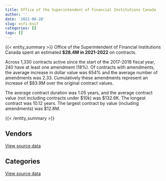 ```yaml
---
title: Office of the Superintendent of Financial Institutions Canada
author: ''
date: '2022-08-28'
slug: osfi-bsif
categories: []
tags: []
---
```


<script src="/rmarkdown-libs/htmlwidgets/htmlwidgets.js"></script>
<link href="/rmarkdown-libs/datatables-css/datatables-crosstalk.css" rel="stylesheet" />
<script src="/rmarkdown-libs/datatables-binding/datatables.js"></script>
<script src="/rmarkdown-libs/jquery/jquery-3.6.0.min.js"></script>
<link href="/rmarkdown-libs/dt-core-bootstrap/css/dataTables.bootstrap.min.css" rel="stylesheet" />
<link href="/rmarkdown-libs/dt-core-bootstrap/css/dataTables.bootstrap.extra.css" rel="stylesheet" />
<script src="/rmarkdown-libs/dt-core-bootstrap/js/jquery.dataTables.min.js"></script>
<script src="/rmarkdown-libs/dt-core-bootstrap/js/dataTables.bootstrap.min.js"></script>
<link href="/rmarkdown-libs/crosstalk/css/crosstalk.min.css" rel="stylesheet" />
<script src="/rmarkdown-libs/crosstalk/js/crosstalk.min.js"></script>
<script src="/rmarkdown-libs/htmlwidgets/htmlwidgets.js"></script>
<link href="/rmarkdown-libs/datatables-css/datatables-crosstalk.css" rel="stylesheet" />
<script src="/rmarkdown-libs/datatables-binding/datatables.js"></script>
<script src="/rmarkdown-libs/jquery/jquery-3.6.0.min.js"></script>
<link href="/rmarkdown-libs/dt-core-bootstrap/css/dataTables.bootstrap.min.css" rel="stylesheet" />
<link href="/rmarkdown-libs/dt-core-bootstrap/css/dataTables.bootstrap.extra.css" rel="stylesheet" />
<script src="/rmarkdown-libs/dt-core-bootstrap/js/jquery.dataTables.min.js"></script>
<script src="/rmarkdown-libs/dt-core-bootstrap/js/dataTables.bootstrap.min.js"></script>
<link href="/rmarkdown-libs/crosstalk/css/crosstalk.min.css" rel="stylesheet" />
<script src="/rmarkdown-libs/crosstalk/js/crosstalk.min.js"></script>

{{< entity_summary >}}
Office of the Superintendent of Financial Institutions Canada spent an estimated **\$28.4M in 2021-2022** on contracts.

Across 1,330 contracts active since the start of the 2017-2018 fiscal year, 240 have at least one amendment (18%). Of contracts with amendments, the average increase in dollar value was 654% and the average number of amendments was 2.33. Cumulatively these amendments represent an increase of \$83.9M over the original contract values.

The average contract duration was 1.05 years, and the average contract value (not including contracts under \$10k) was \$132.6K. The longest contract was 10.12 years. The largest contract by value (including amendments) was \$12.8M.

{{< /entity_summary >}}

## Vendors

<div id="htmlwidget-1" style="width:100%;height:auto;" class="datatables html-widget"></div>
<script type="application/json" data-for="htmlwidget-1">{"x":{"style":"bootstrap","filter":"none","vertical":false,"data":[["<a href=\"/vendors/accenture/\">ACCENTURE<\/a>","<a href=\"/vendors/advanced_business_interiors/\">ADVANCED BUSINESS INTERIORS<\/a>","<a href=\"/vendors/amex_bank_of_canada/\">AMEX BANK OF CANADA<\/a>","<a href=\"/vendors/blackberry/\">BLACKBERRY<\/a>","<a href=\"/vendors/carahsoft_technology/\">CARAHSOFT TECHNOLOGY<\/a>","<a href=\"/vendors/cgi/\">CGI<\/a>","<a href=\"/vendors/click_networks/\">CLICK NETWORKS<\/a>","<a href=\"/vendors/commvault_systems/\">COMMVAULT SYSTEMS<\/a>","<a href=\"/vendors/csdc_systems/\">CSDC SYSTEMS<\/a>","<a href=\"/vendors/d_doyle_installations/\">D DOYLE INSTALLATIONS<\/a>","<a href=\"/vendors/environics_research_group/\">ENVIRONICS RESEARCH GROUP<\/a>","<a href=\"/vendors/factiva/\">FACTIVA<\/a>","<a href=\"/vendors/fast_track_staffing/\">FAST TRACK STAFFING<\/a>","<a href=\"/vendors/gartner/\">GARTNER<\/a>","<a href=\"/vendors/gc_strategies/\">GC STRATEGIES<\/a>","<a href=\"/vendors/haworth/\">HAWORTH<\/a>","<a href=\"/vendors/hewlett_packard/\">HEWLETT PACKARD<\/a>","<a href=\"/vendors/info_tech_research_group/\">INFO TECH RESEARCH GROUP<\/a>","<a href=\"/vendors/integra_networks/\">INTEGRA NETWORKS<\/a>","<a href=\"/vendors/interactive_audio_visual/\">INTERACTIVE AUDIO VISUAL<\/a>","<a href=\"/vendors/itex/\">ITEX<\/a>","<a href=\"/vendors/kyndryl_canada/\">KYNDRYL CANADA<\/a>","<a href=\"/vendors/lannick_contract_solutions/\">LANNICK CONTRACT SOLUTIONS<\/a>","<a href=\"/vendors/linovati/\">LINOVATI<\/a>","<a href=\"/vendors/media_q/\">MEDIA Q<\/a>","<a href=\"/vendors/michael_wager_consulting/\">MICHAEL WAGER CONSULTING<\/a>","<a href=\"/vendors/nitam_solutions/\">NITAM SOLUTIONS<\/a>","<a href=\"/vendors/onx_enterprise_solutions/\">ONX ENTERPRISE SOLUTIONS<\/a>","<a href=\"/vendors/optiv_canada_federal/\">OPTIV CANADA FEDERAL<\/a>","<a href=\"/vendors/panasonic/\">PANASONIC<\/a>","<a href=\"/vendors/precisionit/\">PRECISIONIT<\/a>","<a href=\"/vendors/promaxis/\">PROMAXIS<\/a>","<a href=\"/vendors/purelogic/\">PURELOGIC<\/a>","<a href=\"/vendors/quintet_consulting/\">QUINTET CONSULTING<\/a>","<a href=\"/vendors/rhea/\">RHEA<\/a>","<a href=\"/vendors/sas_institute/\">SAS INSTITUTE<\/a>","<a href=\"/vendors/shi_canada/\">SHI CANADA<\/a>","<a href=\"/vendors/stoneworks_technologies/\">STONEWORKS TECHNOLOGIES<\/a>","<a href=\"/vendors/systematix_solutions/\">SYSTEMATIX SOLUTIONS<\/a>","<a href=\"/vendors/tankatek/\">TANKATEK<\/a>","<a href=\"/vendors/telecom_computer_services/\">TELECOM COMPUTER SERVICES<\/a>","<a href=\"/vendors/the_mathworks/\">THE MATHWORKS<\/a>","<a href=\"/vendors/the_vcan_group/\">THE VCAN GROUP<\/a>","<a href=\"/vendors/university_of_ottawa/\">UNIVERSITY OF OTTAWA<\/a>","<a href=\"/vendors/vmware/\">VMWARE<\/a>","<a href=\"/vendors/zycom/\">ZYCOM<\/a>"],[3345051.77,290011.26,82565.95,24224.83,1503.42,377921.3,null,null,17088.93,null,68290.58,38591.76,27387.96,196974.57,null,49968.06,null,29206.64,812314.07,null,1115030.8,null,41646.15,24860,4162.7,87729.7,null,null,null,null,26093.38,null,null,null,24973,115227.23,null,137009.44,246485.98,null,26879.07,36151.39,86271.19,5951.66,130278.94,null],[4280730.58,541033.25,87609.98,32093.13,16246.62,null,null,null,14949.89,76632.83,65031.23,39744.36,22275.54,344222.82,null,122262.99,16927.4,33062.11,338063.14,null,129095.84,null,148736.25,null,4174.1,173626.91,null,null,29576.7,52006.32,null,1273.15,null,null,null,81993.75,null,552718.14,247161.29,null,73175.39,12754.33,86507.55,6914.05,204033.47,null],[5080690.92,25231.39,89749.76,151813.4,null,null,null,70959.6,3714.52,50718.17,77368.15,43718.8,null,337257.88,8925.31,null,null,46652.4,327471.54,10999.34,184485.95,null,null,null,4162.7,337020.03,null,null,16599.91,null,null,42469.4,null,null,null,36957.42,null,313083.13,183682.7,null,39485.61,12107.73,21508.71,16937.11,31949.55,27213.23],[1429240.14,null,null,247439.84,null,null,57324.26,null,null,23865.6,75564.13,45030.45,null,209573.52,49359.69,null,null,49166.25,264646.35,150.68,126269.91,41885.4,null,null,19944.5,158521.49,128301.33,38836.39,14499.74,63969.43,null,2773.65,128237.95,61885.71,null,37703.41,26220.3,296190.28,null,173905.91,null,null,null,12760.84,152726.1,null]],"container":"<table class=\"table table-striped table-hover row-border order-column display\">\n  <thead>\n    <tr>\n      <th>Vendor<\/th>\n      <th>2018-2019<\/th>\n      <th>2019-2020<\/th>\n      <th>2020-2021<\/th>\n      <th>2021-2022<\/th>\n    <\/tr>\n  <\/thead>\n<\/table>","options":{"order":[[4,"desc"]],"pageLength":10,"autoWidth":true,"columnDefs":[{"targets":1,"render":"function(data, type, row, meta) {\n    return type !== 'display' ? data : DTWidget.formatCurrency(data, \"$\", 2, 3, \",\", \".\", true, null);\n  }"},{"targets":2,"render":"function(data, type, row, meta) {\n    return type !== 'display' ? data : DTWidget.formatCurrency(data, \"$\", 2, 3, \",\", \".\", true, null);\n  }"},{"targets":3,"render":"function(data, type, row, meta) {\n    return type !== 'display' ? data : DTWidget.formatCurrency(data, \"$\", 2, 3, \",\", \".\", true, null);\n  }"},{"targets":4,"render":"function(data, type, row, meta) {\n    return type !== 'display' ? data : DTWidget.formatCurrency(data, \"$\", 2, 3, \",\", \".\", true, null);\n  }"},{"width":"16%","targets":[1,2,3,4]},{"className":"dt-right","targets":[1,2,3,4]}],"orderClasses":false}},"evals":["options.columnDefs.0.render","options.columnDefs.1.render","options.columnDefs.2.render","options.columnDefs.3.render"],"jsHooks":[]}</script>
<p class="text-right">
<a href="https://github.com/GoC-Spending/contracts-data/tree/main/data/out/departments/osfi-bsif/summary_by_fiscal_year_by_vendor.csv" class="source-data-link btn btn-link">View source data</a>
</p>

## Categories

<div id="htmlwidget-2" style="width:100%;height:auto;" class="datatables html-widget"></div>
<script type="application/json" data-for="htmlwidget-2">{"x":{"style":"bootstrap","filter":"none","vertical":false,"data":[["<a href=\"/categories/facilities_and_construction/\">Facilities and construction<\/a>","<a href=\"/categories/office_management/\">Office management<\/a>","<a href=\"/categories/professional_services/\">Professional services<\/a>","<a href=\"/categories/information_technology/\">Information technology<\/a>","<a href=\"/categories/medical/\">Medical<\/a>","<a href=\"/categories/travel/\">Travel<\/a>","<a href=\"/categories/security_and_protection/\">Security and protection<\/a>","<a href=\"/categories/human_capital/\">Human capital<\/a>"],[141915.56,921973.86,4425903.5,17541026.06,null,null,320629.02,2559448.74],[268641.2,1817258.36,5523022.38,20721806.01,null,37375.24,269133.68,3689746.97],[211306.63,420467.62,4715450.93,21312776.86,null,89749.76,370242.21,3088629.97],[199543.95,645298.46,4860667.26,19199639.47,465.16,18348.33,633052.8,2835895.21]],"container":"<table class=\"table table-striped table-hover row-border order-column display\">\n  <thead>\n    <tr>\n      <th>Category<\/th>\n      <th>2018-2019<\/th>\n      <th>2019-2020<\/th>\n      <th>2020-2021<\/th>\n      <th>2021-2022<\/th>\n    <\/tr>\n  <\/thead>\n<\/table>","options":{"order":[[4,"desc"]],"dom":"t","pageLength":30,"autoWidth":true,"columnDefs":[{"targets":1,"render":"function(data, type, row, meta) {\n    return type !== 'display' ? data : DTWidget.formatCurrency(data, \"$\", 2, 3, \",\", \".\", true, null);\n  }"},{"targets":2,"render":"function(data, type, row, meta) {\n    return type !== 'display' ? data : DTWidget.formatCurrency(data, \"$\", 2, 3, \",\", \".\", true, null);\n  }"},{"targets":3,"render":"function(data, type, row, meta) {\n    return type !== 'display' ? data : DTWidget.formatCurrency(data, \"$\", 2, 3, \",\", \".\", true, null);\n  }"},{"targets":4,"render":"function(data, type, row, meta) {\n    return type !== 'display' ? data : DTWidget.formatCurrency(data, \"$\", 2, 3, \",\", \".\", true, null);\n  }"},{"width":"16%","targets":[1,2,3,4]},{"className":"dt-right","targets":[1,2,3,4]}],"orderClasses":false,"lengthMenu":[10,25,30,50,100]}},"evals":["options.columnDefs.0.render","options.columnDefs.1.render","options.columnDefs.2.render","options.columnDefs.3.render"],"jsHooks":[]}</script>
<p class="text-right">
<a href="https://github.com/GoC-Spending/contracts-data/tree/main/data/out/departments/osfi-bsif/summary_by_fiscal_year_by_category.csv" class="source-data-link btn btn-link">View source data</a>
</p>
